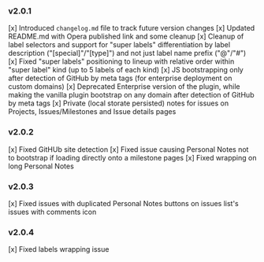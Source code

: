 ### v2.0.1
  [x] Introduced `changelog.md` file to track future version changes
  [x] Updated README.md with Opera published link and some cleanup
  [x] Cleanup of label selectors and support for "super labels" differentiation by label description ("[special]"/"[type]") and not just label name prefix ("@"/"#")
  [x] Fixed "super labels" positioning to lineup with relative order within "super label" kind (up to 5 labels of each kind)
  [x] JS bootstrapping only after detection of GitHub by meta tags (for enterprise deployment on custom domains)
  [x] Deprecated Enterprise version of the plugin, while making the vanilla plugin bootstrap on any domain after detection of GitHub by meta tags 
  [x] Private (local storate persisted) notes for issues on Projects, Issues/Milestones and Issue details pages

### v2.0.2
  [x] Fixed GitHUb site detection
  [x] Fixed issue causing Personal Notes not to bootstrap if loading directly onto a milestone pages
  [x] Fixed wrapping on long Personal Notes

### v2.0.3
  [x] Fixed issues with duplicated Personal Notes buttons on issues list's issues with comments icon

### v2.0.4
  [x] Fixed labels wrapping issue

